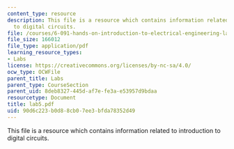 ```yaml
---
content_type: resource
description: This file is a resource which contains information related to introduction
  to digital circuits.
file: /courses/6-091-hands-on-introduction-to-electrical-engineering-lab-skills-january-iap-2008/90d6c223b0d88cb07ee3bfda78352d49_lab5.pdf
file_size: 166012
file_type: application/pdf
learning_resource_types:
- Labs
license: https://creativecommons.org/licenses/by-nc-sa/4.0/
ocw_type: OCWFile
parent_title: Labs
parent_type: CourseSection
parent_uid: 8deb8327-445d-af7e-fe3a-e53957d9bdaa
resourcetype: Document
title: lab5.pdf
uid: 90d6c223-b0d8-8cb0-7ee3-bfda78352d49
---
```

This file is a resource which contains information related to introduction to digital circuits.